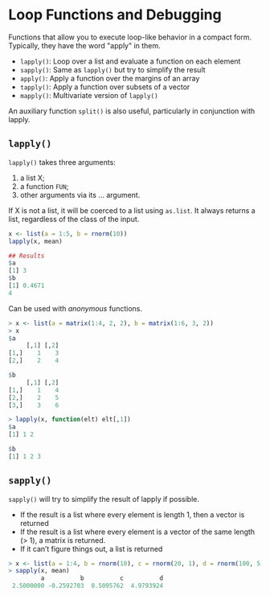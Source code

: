 
# Loop Functions and Debugging

Functions that allow you to execute loop-like behavior in a compact form. Typically, they have the word "apply" in them.

- `lapply()`: Loop over a list and evaluate a function on each element
- `sapply()`: Same as `lapply()` but try to simplify the result
- `apply()`: Apply a function over the margins of an array
- `tapply()`: Apply a function over subsets of a vector
- `mapply()`: Multivariate version of `lapply()`

An auxiliary function `split()` is also useful, particularly in conjunction with lapply.

## `lapply()`

`lapply()` takes three arguments: 
1. a list X; 
2. a function `FUN`; 
3. other arguments via its ... argument. 

If X is not a list, it will be coerced to a list using `as.list`. It always returns a list, regardless of the class of the input.

```r
x <- list(a = 1:5, b = rnorm(10))
lapply(x, mean)

## Results
$a
[1] 3
$b
[1] 0.4671
4
```
Can be used with *anonymous* functions.

```r
> x <- list(a = matrix(1:4, 2, 2), b = matrix(1:6, 3, 2))
> x
$a
     [,1] [,2]
[1,]    1    3
[2,]    2    4

$b
     [,1] [,2]
[1,]    1    4
[2,]    2    5
[3,]    3    6

> lapply(x, function(elt) elt[,1])
$a
[1] 1 2

$b
[1] 1 2 3
```

## `sapply()`

`sapply()` will try to simplify the result of lapply if possible.
- If the result is a list where every element is length 1, then a vector is returned
- If the result is a list where every element is a vector of the same length (> 1), a matrix is returned.
- If it can’t figure things out, a list is returned

```r
> x <- list(a = 1:4, b = rnorm(10), c = rnorm(20, 1), d = rnorm(100, 5))
> sapply(x, mean)
         a          b          c          d 
 2.5000000 -0.2592703  0.5095762  4.9793924 
```
<!--stackedit_data:
eyJoaXN0b3J5IjpbODIwODY4MzMwLDIwNDAzNzc0NTEsLTE3Nj
gxMTA5MTNdfQ==
-->